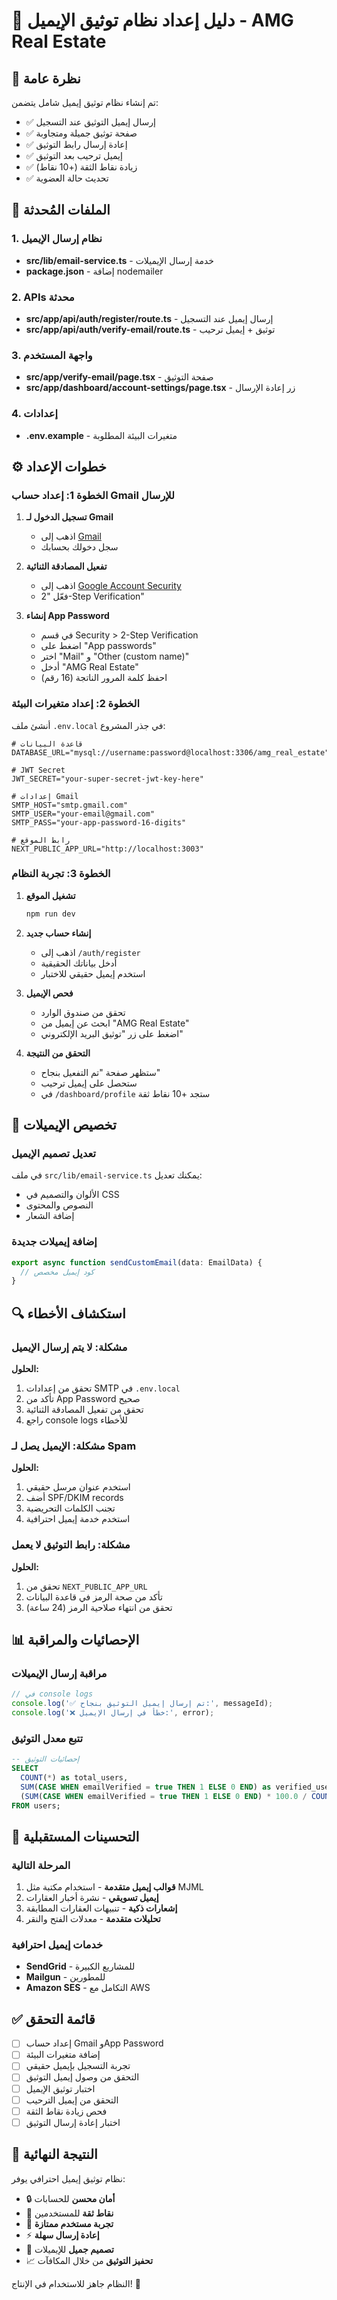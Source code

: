 # 📧 دليل إعداد نظام توثيق الإيميل - AMG Real Estate

## 🎯 نظرة عامة
تم إنشاء نظام توثيق إيميل شامل يتضمن:
- ✅ إرسال إيميل التوثيق عند التسجيل
- ✅ صفحة توثيق جميلة ومتجاوبة
- ✅ إعادة إرسال رابط التوثيق
- ✅ إيميل ترحيب بعد التوثيق
- ✅ زيادة نقاط الثقة (+10 نقاط)
- ✅ تحديث حالة العضوية

## 🔧 الملفات المُحدثة

### 1. نظام إرسال الإيميل
- **src/lib/email-service.ts** - خدمة إرسال الإيميلات
- **package.json** - إضافة nodemailer

### 2. APIs محدثة
- **src/app/api/auth/register/route.ts** - إرسال إيميل عند التسجيل
- **src/app/api/auth/verify-email/route.ts** - توثيق + إيميل ترحيب

### 3. واجهة المستخدم
- **src/app/verify-email/page.tsx** - صفحة التوثيق
- **src/app/dashboard/account-settings/page.tsx** - زر إعادة الإرسال

### 4. إعدادات
- **.env.example** - متغيرات البيئة المطلوبة

## ⚙️ خطوات الإعداد

### الخطوة 1: إعداد حساب Gmail للإرسال

1. **تسجيل الدخول لـ Gmail**
   - اذهب إلى [Gmail](https://gmail.com)
   - سجل دخولك بحسابك

2. **تفعيل المصادقة الثنائية**
   - اذهب إلى [Google Account Security](https://myaccount.google.com/security)
   - فعّل "2-Step Verification"

3. **إنشاء App Password**
   - في قسم Security > 2-Step Verification
   - اضغط على "App passwords"
   - اختر "Mail" و "Other (custom name)"
   - أدخل "AMG Real Estate"
   - احفظ كلمة المرور الناتجة (16 رقم)

### الخطوة 2: إعداد متغيرات البيئة

أنشئ ملف `.env.local` في جذر المشروع:

```env
# قاعدة البيانات
DATABASE_URL="mysql://username:password@localhost:3306/amg_real_estate"

# JWT Secret
JWT_SECRET="your-super-secret-jwt-key-here"

# إعدادات Gmail
SMTP_HOST="smtp.gmail.com"
SMTP_USER="your-email@gmail.com"
SMTP_PASS="your-app-password-16-digits"

# رابط الموقع
NEXT_PUBLIC_APP_URL="http://localhost:3003"
```

### الخطوة 3: تجربة النظام

1. **تشغيل الموقع**
   ```bash
   npm run dev
   ```

2. **إنشاء حساب جديد**
   - اذهب إلى `/auth/register`
   - أدخل بياناتك الحقيقية
   - استخدم إيميل حقيقي للاختبار

3. **فحص الإيميل**
   - تحقق من صندوق الوارد
   - ابحث عن إيميل من "AMG Real Estate"
   - اضغط على زر "توثيق البريد الإلكتروني"

4. **التحقق من النتيجة**
   - ستظهر صفحة "تم التفعيل بنجاح"
   - ستحصل على إيميل ترحيب
   - في `/dashboard/profile` ستجد +10 نقاط ثقة

## 🎨 تخصيص الإيميلات

### تعديل تصميم الإيميل
في ملف `src/lib/email-service.ts` يمكنك تعديل:
- الألوان والتصميم في CSS
- النصوص والمحتوى
- إضافة الشعار

### إضافة إيميلات جديدة
```typescript
export async function sendCustomEmail(data: EmailData) {
  // كود إيميل مخصص
}
```

## 🔍 استكشاف الأخطاء

### مشكلة: لا يتم إرسال الإيميل
**الحلول:**
1. تحقق من إعدادات SMTP في `.env.local`
2. تأكد من App Password صحيح
3. تحقق من تفعيل المصادقة الثنائية
4. راجع console logs للأخطاء

### مشكلة: الإيميل يصل لـ Spam
**الحلول:**
1. استخدم عنوان مرسل حقيقي
2. أضف SPF/DKIM records
3. تجنب الكلمات التحريضية
4. استخدم خدمة إيميل احترافية

### مشكلة: رابط التوثيق لا يعمل
**الحلول:**
1. تحقق من `NEXT_PUBLIC_APP_URL`
2. تأكد من صحة الرمز في قاعدة البيانات
3. تحقق من انتهاء صلاحية الرمز (24 ساعة)

## 📊 الإحصائيات والمراقبة

### مراقبة إرسال الإيميلات
```javascript
// في console logs
console.log('✅ تم إرسال إيميل التوثيق بنجاح:', messageId);
console.log('❌ خطأ في إرسال الإيميل:', error);
```

### تتبع معدل التوثيق
```sql
-- إحصائيات التوثيق
SELECT 
  COUNT(*) as total_users,
  SUM(CASE WHEN emailVerified = true THEN 1 ELSE 0 END) as verified_users,
  (SUM(CASE WHEN emailVerified = true THEN 1 ELSE 0 END) * 100.0 / COUNT(*)) as verification_rate
FROM users;
```

## 🚀 التحسينات المستقبلية

### المرحلة التالية
1. **قوالب إيميل متقدمة** - استخدام مكتبة مثل MJML
2. **إيميل تسويقي** - نشرة أخبار العقارات
3. **إشعارات ذكية** - تنبيهات العقارات المطابقة
4. **تحليلات متقدمة** - معدلات الفتح والنقر

### خدمات إيميل احترافية
- **SendGrid** - للمشاريع الكبيرة
- **Mailgun** - للمطورين
- **Amazon SES** - التكامل مع AWS

## ✅ قائمة التحقق

- [ ] إعداد حساب Gmail وApp Password
- [ ] إضافة متغيرات البيئة
- [ ] تجربة التسجيل بإيميل حقيقي
- [ ] التحقق من وصول إيميل التوثيق
- [ ] اختبار توثيق الإيميل
- [ ] التحقق من إيميل الترحيب
- [ ] فحص زيادة نقاط الثقة
- [ ] اختبار إعادة إرسال التوثيق

## 🎉 النتيجة النهائية

نظام توثيق إيميل احترافي يوفر:
- 🔒 **أمان محسن** للحسابات
- 🎯 **نقاط ثقة** للمستخدمين
- 📧 **تجربة مستخدم ممتازة**
- ⚡ **إعادة إرسال سهلة**
- 🎨 **تصميم جميل** للإيميلات
- 📈 **تحفيز التوثيق** من خلال المكافآت

النظام جاهز للاستخدام في الإنتاج! 🚀